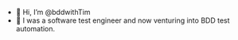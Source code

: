 - 👋 Hi, I’m @bddwithTim
- 🌱 I was a software test engineer and now venturing into BDD test automation.


<!---
bddwithTim/bddwithTim is a ✨ special ✨ repository because its `README.md` (this file) appears on your GitHub profile.
You can click the Preview link to take a look at your changes.
--->
